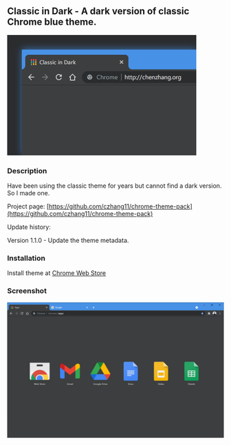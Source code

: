 ## Classic in Dark - A dark version of classic Chrome blue theme.

![classic_in_dark-tile](./classic_in_dark-tile.png)


### Description

Have been using the classic theme for years but cannot find a dark version. So I made one.

Project page:
[https://github.com/czhang11/chrome-theme-pack](https://github.com/czhang11/chrome-theme-pack)

Update history:

Version 1.1.0 - Update the theme metadata.


### Installation

Install theme at [Chrome Web Store](https://chrome.google.com/webstore/detail/classic-in-dark/ilbiklogjdhcbejjklhhcmaegbmndpln?hl=en-US)


### Screenshot

![classic-in-dark-screenshot](./classic_in_dark-screenshot.png)
